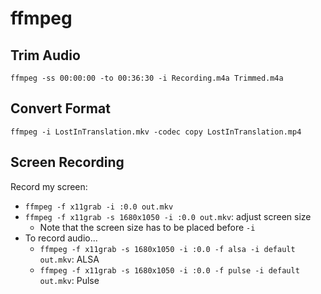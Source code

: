 # ffmpeg

## Trim Audio
`ffmpeg -ss 00:00:00 -to 00:36:30 -i Recording.m4a Trimmed.m4a`

## Convert Format
`ffmpeg -i LostInTranslation.mkv -codec copy LostInTranslation.mp4`

## Screen Recording
Record my screen: 
- `ffmpeg -f x11grab -i :0.0 out.mkv`
- `ffmpeg -f x11grab -s 1680x1050 -i :0.0 out.mkv`: adjust screen size
	- Note that the screen size has to be placed before `-i`
- To record audio...
	- `ffmpeg -f x11grab -s 1680x1050 -i :0.0 -f alsa -i default out.mkv`: ALSA
	- `ffmpeg -f x11grab -s 1680x1050 -i :0.0 -f pulse -i default out.mkv`: Pulse
